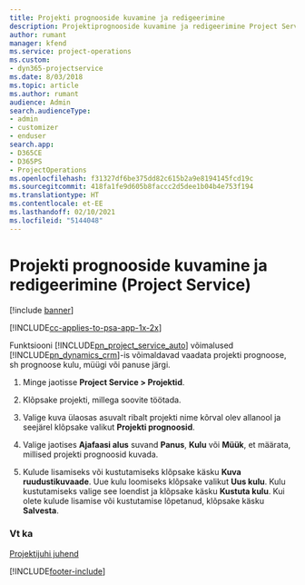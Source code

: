 ```yaml
---
title: Projekti prognooside kuvamine ja redigeerimine
description: Projektiprognooside kuvamine ja redigeerimine Project Service’is
author: rumant
manager: kfend
ms.service: project-operations
ms.custom:
- dyn365-projectservice
ms.date: 8/03/2018
ms.topic: article
ms.author: rumant
audience: Admin
search.audienceType:
- admin
- customizer
- enduser
search.app:
- D365CE
- D365PS
- ProjectOperations
ms.openlocfilehash: f31327df6be375dd82c615b2a9e8194145fcd19c
ms.sourcegitcommit: 418fa1fe9d605b8faccc2d5dee1b04b4e753f194
ms.translationtype: HT
ms.contentlocale: et-EE
ms.lasthandoff: 02/10/2021
ms.locfileid: "5144048"
---
```

# <a name="view-and-edit-project-estimates-project-service"></a>Projekti prognooside kuvamine ja redigeerimine (Project Service)

[!include [banner](../includes/psa-now-project-operations.md)]

[!INCLUDE[cc-applies-to-psa-app-1x-2x](../includes/cc-applies-to-psa-app-1x-2x.md)]

Funktsiooni [!INCLUDE[pn_project_service_auto](../includes/pn-project-service-auto.md)] võimalused [!INCLUDE[pn_dynamics_crm](../includes/pn-dynamics-crm.md)]-is võimaldavad vaadata projekti prognoose, sh prognoose kulu, müügi või panuse järgi.  
  
1.  Minge jaotisse **Project Service > Projektid**.  
  
2.  Klõpsake projekti, millega soovite töötada.  
  
3.  Valige kuva ülaosas asuvalt ribalt projekti nime kõrval olev allanool ja seejärel klõpsake valikut **Projekti prognoosid**.  
  
4.  Valige jaotises **Ajafaasi alus** suvand **Panus**, **Kulu** või **Müük**, et määrata, millised projekti prognoosid kuvada.  
  
5.  Kulude lisamiseks või kustutamiseks klõpsake käsku **Kuva ruudustikuvaade**. Uue kulu loomiseks klõpsake valikut **Uus kulu**. Kulu kustutamiseks valige see loendist ja klõpsake käsku **Kustuta kulu**. Kui olete kulude lisamise või kustutamise lõpetanud, klõpsake käsku **Salvesta**.  
  
### <a name="see-also"></a>Vt ka  
 [Projektijuhi juhend](../psa/project-manager-guide.md)


[!INCLUDE[footer-include](../includes/footer-banner.md)]